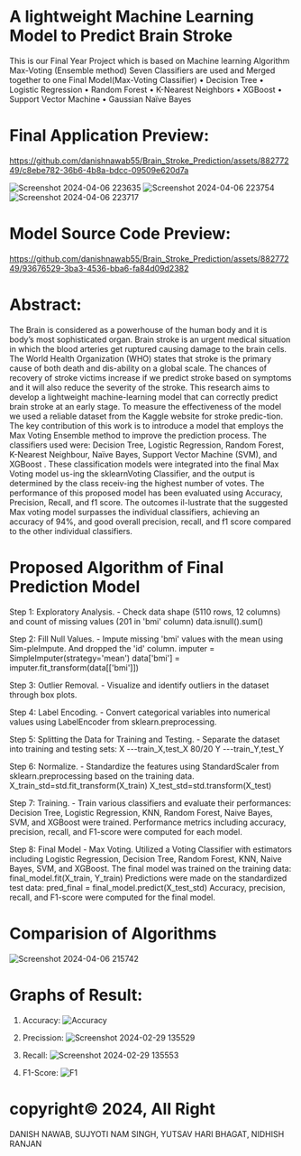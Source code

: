 # A lightweight Machine Learning Model to Predict Brain Stroke
This is our Final Year Project which is based on Machine learning Algorithm Max-Voting (Ensemble method)
Seven Classifiers are used and Merged together to one Final Model(Max-Voting Classifier)
•	Decision Tree
•	Logistic Regression
•	Random Forest
•	K-Nearest Neighbors
•	XGBoost
•	Support Vector Machine
•	Gaussian Naïve Bayes

# Final Application Preview:

https://github.com/danishnawab55/Brain_Stroke_Prediction/assets/88277249/c8ebe782-36b6-4b8a-bdcc-09509e620d7a

![Screenshot 2024-04-06 223635](https://github.com/danishnawab55/Brain_Stroke_Prediction/assets/88277249/f1cfdb65-06be-4c4e-9050-a6b729db796c)
![Screenshot 2024-04-06 223754](https://github.com/danishnawab55/Brain_Stroke_Prediction/assets/88277249/8bef4aaf-2717-4cb9-89bb-ebb2163d706f)
![Screenshot 2024-04-06 223717](https://github.com/danishnawab55/Brain_Stroke_Prediction/assets/88277249/88db4368-8b57-49ac-990f-cd95bb0af3c2)



# Model Source Code Preview:

https://github.com/danishnawab55/Brain_Stroke_Prediction/assets/88277249/93676529-3ba3-4536-bba6-fa84d09d2382


# Abstract:
The Brain is considered as a powerhouse of the human body and it is body’s most sophisticated organ. Brain stroke is an urgent medical situation in which the blood arteries get ruptured causing damage to the brain cells. The World Health Organization (WHO) states that stroke is the primary cause of both death and dis-ability on a global scale. The chances of recovery of stroke victims increase if we predict stroke based on symptoms and it will also reduce the severity of the stroke. This research aims to develop a lightweight machine-learning model that can correctly predict brain stroke at an early stage. To measure the effectiveness of the model we used a reliable dataset from the Kaggle website for stroke predic-tion. The key contribution of this work is to introduce a model that employs the Max Voting Ensemble method to improve the prediction process. The classifiers used were: Decision Tree, Logistic Regression, Random Forest, K-Nearest Neighbour, Naïve Bayes, Support Vector Machine (SVM), and XGBoost . These classification models were integrated into the final Max Voting model us-ing the sklearnVoting Classifier, and the output is determined by the class receiv-ing the highest number of votes. The performance of this proposed model has been evaluated using Accuracy, Precision, Recall, and f1 score. The outcomes il-lustrate that the suggested Max voting model surpasses the individual classifiers, achieving an accuracy of 94%, and good overall precision, recall, and f1 score compared to the other individual classifiers.

# Proposed Algorithm of Final Prediction Model

Step 1: Exploratory Analysis. - Check data shape (5110 rows, 12 columns) and count of missing values (201 in 'bmi' column) 
data.isnull().sum()


Step 2: Fill Null Values. - Impute missing 'bmi' values with the mean using Sim-pleImpute. And dropped the 'id' column.
	imputer = SimpleImputer(strategy='mean') data['bmi'] = imputer.fit_transform(data[['bmi']])

 
Step 3: Outlier Removal. - Visualize and identify outliers in the dataset through box plots.


Step 4: Label Encoding. - Convert categorical variables into numerical values using LabelEncoder from sklearn.preprocessing.


Step 5: Splitting the Data for Training and Testing. - Separate the dataset into training and testing sets:
 X ---train_X,test_X 80/20 
 Y ---train_Y,test_Y

 
Step 6: Normalize. - Standardize the features using StandardScaler from sklearn.preprocessing based on the training data. 
X_train_std=std.fit_transform(X_train) X_test_std=std.transform(X_test)


Step 7: Training. - Train various classifiers and evaluate their performances:
Decision Tree, Logistic Regression, KNN, Random Forest, Naive Bayes, SVM, and XGBoost were trained. Performance metrics including accuracy, precision, recall, and F1-score were computed for each model.


Step 8: Final Model - Max Voting. 
Utilized a Voting Classifier with estimators including Logistic Regression, Decision Tree, Random Forest, KNN, Naive Bayes, SVM, and XGBoost.
The final model was trained on the training data: 
final_model.fit(X_train, Y_train)
Predictions were made on the standardized test data: 
pred_final = final_model.predict(X_test_std)
Accuracy, precision, recall, and F1-score were computed for the final model.


# Comparision of Algorithms

![Screenshot 2024-04-06 215742](https://github.com/danishnawab55/Brain_Stroke_Prediction/assets/88277249/77aa8169-7348-465c-b248-81fe535a05dc)


# Graphs of Result:
1. Accuracy:
   ![Accuracy](https://github.com/danishnawab55/Brain_Stroke_Prediction/assets/88277249/f3ff47b4-69fa-49a6-9038-d80a0c56847c)

2. Precission:
   ![Screenshot 2024-02-29 135529](https://github.com/danishnawab55/Brain_Stroke_Prediction/assets/88277249/71d279cd-1e0b-434c-93c6-e4b3ae4f1748)

3. Recall:
   ![Screenshot 2024-02-29 135553](https://github.com/danishnawab55/Brain_Stroke_Prediction/assets/88277249/7967508f-4006-46b3-9718-72faa7f84721)

4. F1-Score:
   ![F1](https://github.com/danishnawab55/Brain_Stroke_Prediction/assets/88277249/320740f9-a4b7-42da-90d3-25238a601428)



# copyright©️ 2024, All Right
DANISH NAWAB, SUJYOTI NAM SINGH, YUTSAV HARI BHAGAT, NIDHISH RANJAN





